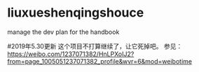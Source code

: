 # liuxueshenqingshouce
manage the dev plan for the handbook

#2019年5.30更新
这个项目不打算继续了，让它死掉吧。
参见：
https://weibo.com/1237071382/HnLPXoIJ2?from=page_1005051237071382_profile&wvr=6&mod=weibotime


